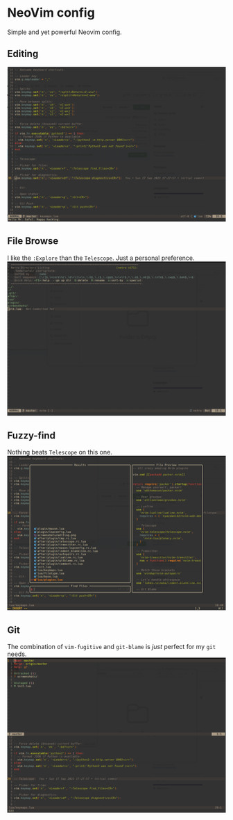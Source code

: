 # NeoVim config
Simple and yet powerful Neovim config.

## Editing
![](screenshots/editing.png)

## File Browse
I like the `:Explore` than the `Telescope`. Just a personal preference.
![](screenshots/browse.png)

## Fuzzy-find
Nothing beats `Telescope` on this one.
![](screenshots/file_find.png)

## Git
The combination of `vim-fugitive` and `git-blame` is *just* perfect for my `git` needs.
![](screenshots/git.png)
